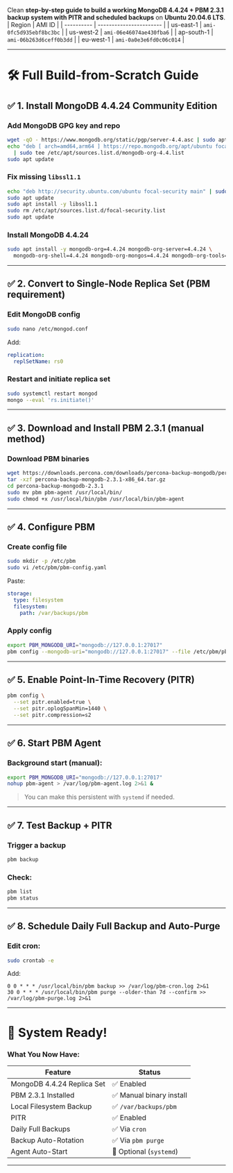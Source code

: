 Clean **step-by-step guide to build a working MongoDB 4.4.24 + PBM 2.3.1 backup system with PITR and scheduled backups** on **Ubuntu 20.04.6 LTS**.
| Region     | AMI ID                  |
| ---------- | ----------------------- |
| us-east-1  | `ami-0fc5d935ebf8bc3bc` |
| us-west-2  | `ami-06e46074ae430fba6` |
| ap-south-1 | `ami-06b263d6ceff0b3dd` |
| eu-west-1  | `ami-0a0e3e6fd0c06c014` |


---

# 🛠️ Full Build-from-Scratch Guide

## ✅ 1. Install MongoDB 4.4.24 Community Edition

### Add MongoDB GPG key and repo

```bash
wget -qO - https://www.mongodb.org/static/pgp/server-4.4.asc | sudo apt-key add -
echo "deb [ arch=amd64,arm64 ] https://repo.mongodb.org/apt/ubuntu focal/mongodb-org/4.4 multiverse" \
  | sudo tee /etc/apt/sources.list.d/mongodb-org-4.4.list
sudo apt update
```

### Fix missing `libssl1.1`

```bash
echo "deb http://security.ubuntu.com/ubuntu focal-security main" | sudo tee /etc/apt/sources.list.d/focal-security.list
sudo apt update
sudo apt install -y libssl1.1
sudo rm /etc/apt/sources.list.d/focal-security.list
sudo apt update
```

### Install MongoDB 4.4.24

```bash
sudo apt install -y mongodb-org=4.4.24 mongodb-org-server=4.4.24 \
  mongodb-org-shell=4.4.24 mongodb-org-mongos=4.4.24 mongodb-org-tools=4.4.24
```

---

## ✅ 2. Convert to Single-Node Replica Set (PBM requirement)

### Edit MongoDB config

```bash
sudo nano /etc/mongod.conf
```

Add:

```yaml
replication:
  replSetName: rs0
```

### Restart and initiate replica set

```bash
sudo systemctl restart mongod
mongo --eval 'rs.initiate()'
```

---

## ✅ 3. Download and Install PBM 2.3.1 (manual method)

### Download PBM binaries

```bash
wget https://downloads.percona.com/downloads/percona-backup-mongodb/percona-backup-mongodb-2.3.1/binary/tarball/percona-backup-mongodb-2.3.1-x86_64.tar.gz
tar -xzf percona-backup-mongodb-2.3.1-x86_64.tar.gz
cd percona-backup-mongodb-2.3.1
sudo mv pbm pbm-agent /usr/local/bin/
sudo chmod +x /usr/local/bin/pbm /usr/local/bin/pbm-agent
```

---

## ✅ 4. Configure PBM

### Create config file

```bash
sudo mkdir -p /etc/pbm
sudo vi /etc/pbm/pbm-config.yaml
```

Paste:

```yaml
storage:
  type: filesystem
  filesystem:
    path: /var/backups/pbm
```

### Apply config

```bash
export PBM_MONGODB_URI="mongodb://127.0.0.1:27017"
pbm config --mongodb-uri="mongodb://127.0.0.1:27017" --file /etc/pbm/pbm-config.yaml
```

---

## ✅ 5. Enable Point-In-Time Recovery (PITR)

```bash
pbm config \
  --set pitr.enabled=true \
  --set pitr.oplogSpanMin=1440 \
  --set pitr.compression=s2
```

---

## ✅ 6. Start PBM Agent

### Background start (manual):

```bash
export PBM_MONGODB_URI="mongodb://127.0.0.1:27017"
nohup pbm-agent > /var/log/pbm-agent.log 2>&1 &
```

> You can make this persistent with `systemd` if needed.

---

## ✅ 7. Test Backup + PITR

### Trigger a backup

```bash
pbm backup
```

### Check:

```bash
pbm list
pbm status
```

---

## ✅ 8. Schedule Daily Full Backup and Auto-Purge

### Edit cron:

```bash
sudo crontab -e
```

Add:

```cron
0 0 * * * /usr/local/bin/pbm backup >> /var/log/pbm-cron.log 2>&1
30 0 * * * /usr/local/bin/pbm purge --older-than 7d --confirm >> /var/log/pbm-purge.log 2>&1
```

---

# 🎯 System Ready!

### What You Now Have:

| Feature                    | Status                  |
| -------------------------- | ----------------------- |
| MongoDB 4.4.24 Replica Set | ✅ Enabled               |
| PBM 2.3.1 Installed        | ✅ Manual binary install |
| Local Filesystem Backup    | ✅ `/var/backups/pbm`    |
| PITR                       | ✅ Enabled               |
| Daily Full Backups         | ✅ Via `cron`            |
| Backup Auto-Rotation       | ✅ Via `pbm purge`       |
| Agent Auto-Start           | 🔄 Optional (`systemd`) |

---


